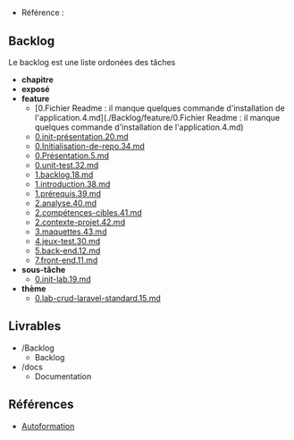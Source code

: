 #  

- Référence :   

 

## Backlog 

Le backlog est une liste ordonées des tâches 

- **chapitre** 
- **exposé** 
- **feature** 
  - [0.Fichier Readme : il manque quelques commande d'installation de l'application.4.md](./Backlog/feature/0.Fichier Readme : il manque quelques commande d'installation de l'application.4.md) 
  - [0.init-présentation.20.md](./Backlog/feature/0.init-présentation.20.md) 
  - [0.Initialisation-de-repo.34.md](./Backlog/feature/0.Initialisation-de-repo.34.md) 
  - [0.Présentation.5.md](./Backlog/feature/0.Présentation.5.md) 
  - [0.unit-test.32.md](./Backlog/feature/0.unit-test.32.md) 
  - [1.backlog.18.md](./Backlog/feature/1.backlog.18.md) 
  - [1.introduction.38.md](./Backlog/feature/1.introduction.38.md) 
  - [1.prérequis.39.md](./Backlog/feature/1.prérequis.39.md) 
  - [2.analyse.40.md](./Backlog/feature/2.analyse.40.md) 
  - [2.compétences-cibles.41.md](./Backlog/feature/2.compétences-cibles.41.md) 
  - [2.contexte-projet.42.md](./Backlog/feature/2.contexte-projet.42.md) 
  - [3.maquettes.43.md](./Backlog/feature/3.maquettes.43.md) 
  - [4.jeux-test.30.md](./Backlog/feature/4.jeux-test.30.md) 
  - [5.back-end.12.md](./Backlog/feature/5.back-end.12.md) 
  - [7.front-end.11.md](./Backlog/feature/7.front-end.11.md) 
- **sous-tâche** 
  - [0.init-lab.19.md](./Backlog/sous-tâche/0.init-lab.19.md) 
- **thème** 
  - [0.lab-crud-laravel-standard.15.md](./Backlog/thème/0.lab-crud-laravel-standard.15.md) 
## Livrables 

 

- /Backlog 
  - Backlog 
- /docs 
  - Documentation 
## Références 

 

- [Autoformation](#) 

